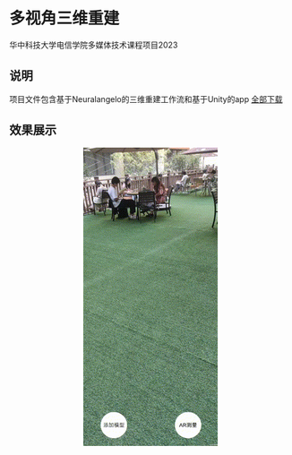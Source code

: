 # 多视角三维重建
华中科技大学电信学院多媒体技术课程项目2023
## 说明
项目文件包含基于Neuralangelo的三维重建工作流和基于Unity的app [全部下载](https://drive.google.com/file/d/1Fn4LB8XVlQhrQk4O8cqSXvpnhSASVLdg/view?usp=drive_link)
## 效果展示
<p align="center">
  <img src="demo.gif" />
</p>

